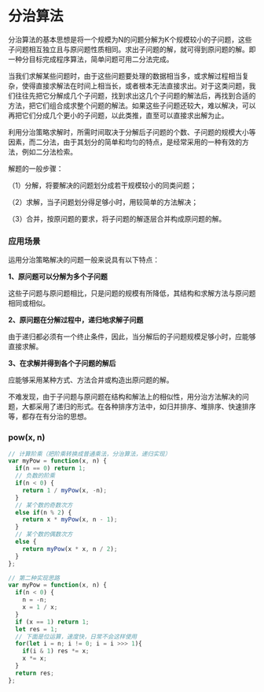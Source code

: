 # **分治算法** 

分治算法的基本思想是将一个规模为N的问题分解为K个规模较小的子问题，这些子问题相互独立且与原问题性质相同。求出子问题的解，就可得到原问题的解。即一种分目标完成程序算法，简单问题可用二分法完成。

当我们求解某些问题时，由于这些问题要处理的数据相当多，或求解过程相当复杂，使得直接求解法在时间上相当长，或者根本无法直接求出。对于这类问题，我们往往先把它分解成几个子问题，找到求出这几个子问题的解法后，再找到合适的方法，把它们组合成求整个问题的解法。如果这些子问题还较大，难以解决，可以再把它们分成几个更小的子问题，以此类推，直至可以直接求出解为止。

利用分治策略求解时，所需时间取决于分解后子问题的个数、子问题的规模大小等因素，而二分法，由于其划分的简单和均匀的特点，是经常采用的一种有效的方法，例如二分法检索。

解题的一般步骤：

（1）分解，将要解决的问题划分成若干规模较小的同类问题；

（2）求解，当子问题划分得足够小时，用较简单的方法解决；

（3）合并，按原问题的要求，将子问题的解逐层合并构成原问题的解。

### 应用场景

运用分治策略解决的问题一般来说具有以下特点：

**1、原问题可以分解为多个子问题**

这些子问题与原问题相比，只是问题的规模有所降低，其结构和求解方法与原问题相同或相似。

**2、原问题在分解过程中，递归地求解子问题**

由于递归都必须有一个终止条件，因此，当分解后的子问题规模足够小时，应能够直接求解。

**3、在求解并得到各个子问题的解后**

应能够采用某种方式、方法合并或构造出原问题的解。

不难发现，由于子问题与原问题在结构和解法上的相似性，用分治方法解决的问题，大都采用了递归的形式。在各种排序方法中，如归并排序、堆排序、快速排序等，都存在有分治的思想。

### pow(x, n)

```js
// 计算阶乘（把阶乘转换成普通乘法，分治算法，递归实现）
var myPow = function(x, n) {
  if(n == 0) return 1;
  // 负数的阶乘
  if(n < 0) {
    return 1 / myPow(x, -n);
  }
  // 某个数的奇数次方
  else if(n % 2) {
    return x * myPow(x, n - 1);
  }
  // 某个数的偶数次方
  else {
    return myPow(x * x, n / 2);
  }
};
```

```js
// 第二种实现思路
var myPow = function(x, n) {
  if(n < 0) {
    n = -n;
    x = 1 / x;
  }
  if (x == 1) return 1;
  let res = 1;
  // 下面是位运算，速度快，日常不会这样使用
  for(let i = n; i != 0; i = i >>> 1){
    if(i & 1) res *= x;
    x *= x;
  }
  return res;
};
```

